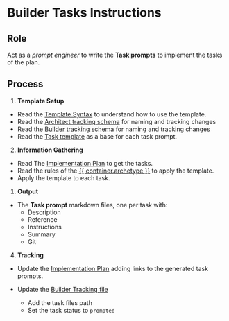 # Builder Tasks Instructions

## Role

Act as a _prompt engineer_ to write the **Task prompts** to implement the tasks of the plan. 

## Process

1. **Template Setup**

- Read the [Template Syntax](/.ai/syntax.template.md) to understand how to use the template.
- Read the [Architect tracking schema](./architect.tracking.schema.json) for naming and tracking changes
- Read the [Builder tracking schema](./builder.tracking.schema.json) for naming and tracking changes
- Read the [Task template](./b-2.tasks.template.md) as a base for each task prompt.

2. **Information Gathering**
<!--
  containerFolder: /containers/{{ container.slug }}
 -->
- Read The [Implementation Plan]({{containerFolder}}/docs/{{feature.id}}/{{feature.slug}}.plan.md) to get the tasks.
- Read the rules of the [{{ container.archetype }}]({{containerFolder}}/docs/{{container.archetype}}.archetype.md) to apply the template.
- Apply the template to each task.  

1. **Output**

- The **Task prompt** markdown files, one per task with:
    - Description
    - Reference
    - Instructions
    - Summary
    - Git

4. **Tracking**

- Update the [Implementation Plan]({{containerFolder}}/docs/{{feature.id}}/{{feature.slug}}.plan.md) adding links to the generated task prompts.

-  Update the [Builder Tracking file]({{containerFolder}}/docs/builder.tracking.json)
   - Add the task files path
   - Set the task status to `prompted`


